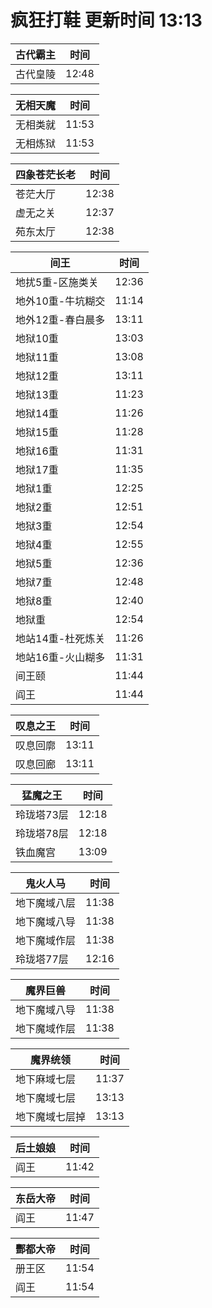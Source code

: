 # 疯狂打鞋 更新时间 13:13

| 古代霸主   | 时间    |
|--------|-------|
| 古代皇陵 | 12:48 |

| 无相天魔   | 时间    |
|--------|-------|
| 无相类就 | 11:53 |
| 无相炼狱 | 11:53 |

| 四象苍茫长老   | 时间    |
|--------|-------|
| 苍茫大厅 | 12:38 |
| 虚无之关 | 12:37 |
| 苑东太厅 | 12:38 |

| 间王   | 时间    |
|--------|-------|
| 地扰5重-区施类关 | 12:36 |
| 地外10重-牛坑糊交 | 11:14 |
| 地外12重-春白晨多 | 13:11 |
| 地狱10重 | 13:03 |
| 地狱11重 | 13:08 |
| 地狱12重 | 13:11 |
| 地狱13重 | 11:23 |
| 地狱14重 | 11:26 |
| 地狱15重 | 11:28 |
| 地狱16重 | 11:31 |
| 地狱17重 | 11:35 |
| 地狱1重 | 12:25 |
| 地狱2重 | 12:51 |
| 地狱3重 | 12:54 |
| 地狱4重 | 12:55 |
| 地狱5重 | 12:36 |
| 地狱7重 | 12:48 |
| 地狱8重 | 12:40 |
| 地狱重 | 12:54 |
| 地站14重-杜死炼关 | 11:26 |
| 地站16重-火山糊多 | 11:31 |
| 间王颐 | 11:44 |
| 阎王 | 11:44 |

| 叹息之王   | 时间    |
|--------|-------|
| 叹息回廓 | 13:11 |
| 叹息回廊 | 13:11 |

| 猛魔之王   | 时间    |
|--------|-------|
| 玲珑塔73层 | 12:18 |
| 玲珑塔78层 | 12:18 |
| 铁血魔宫 | 13:09 |

| 鬼火人马   | 时间    |
|--------|-------|
| 地下魔域八层 | 11:38 |
| 地下魔域八导 | 11:38 |
| 地下魔域作层 | 11:38 |
| 玲珑塔77层 | 12:16 |

| 魔界巨兽   | 时间    |
|--------|-------|
| 地下魔域八导 | 11:38 |
| 地下魔域作层 | 11:38 |

| 魔界统领   | 时间    |
|--------|-------|
| 地下麻域七层 | 11:37 |
| 地下魔域七层 | 13:13 |
| 地下魔域七层掉 | 13:13 |

| 后土娘娘   | 时间    |
|--------|-------|
| 阎王 | 11:42 |

| 东岳大帝   | 时间    |
|--------|-------|
| 阎王 | 11:47 |

| 酆都大帝   | 时间    |
|--------|-------|
| 册王区 | 11:54 |
| 阎王 | 11:54 |